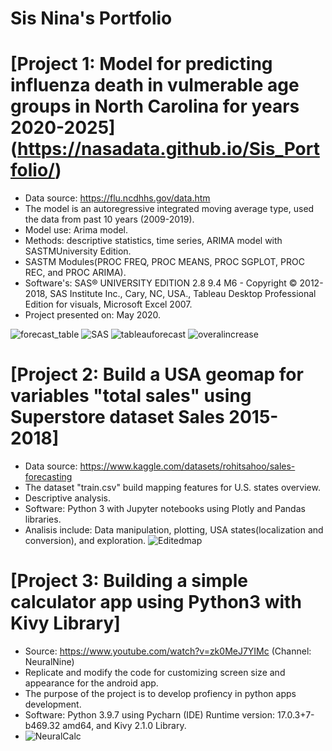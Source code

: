 # Sis Nina's Portfolio


# [Project 1: Model for predicting influenza death in vulmerable age groups in North Carolina for years 2020-2025] (https://nasadata.github.io/Sis_Portfolio/)

* Data source: https://flu.ncdhhs.gov/data.htm
* The model is an autoregressive integrated moving average type, used the data from past 10 years (2009-2019).
* Model use: Arima model.
* Methods: descriptive statistics, time series, ARIMA model with SASTMUniversity Edition. 
* SASTM Modules(PROC FREQ, PROC  MEANS, PROC SGPLOT, PROC REC, and PROC ARIMA).
* Software's: SAS® UNIVERSITY EDITION 2.8 9.4 M6 - Copyright © 2012-2018, SAS Institute Inc., Cary, NC, USA., Tableau Desktop Professional Edition for             visuals, Microsoft Excel 2007.
* Project presented on: May 2020.

![forecast_table](https://user-images.githubusercontent.com/46803169/177681551-cfa5594d-75e7-4d86-8ac4-5196bd8a4ae7.png)
![SAS](https://user-images.githubusercontent.com/46803169/177790116-cf84a3b3-048e-4f28-81e6-74eeda339ac9.png)
![tableauforecast](https://user-images.githubusercontent.com/46803169/177682461-c9cf5ea8-0ec4-498e-87ff-88afd28e5e00.png)
![overalincrease](https://user-images.githubusercontent.com/46803169/177682632-4cfc097b-173e-4b82-849e-9d5689b6c882.png)

# [Project 2: Build a USA geomap for variables "total sales" using Superstore dataset Sales 2015-2018]

* Data source: https://www.kaggle.com/datasets/rohitsahoo/sales-forecasting 
* The dataset "train.csv" build mapping features for U.S. states overview. 
* Descriptive analysis.
* Software: Python 3 with Jupyter notebooks using Plotly and Pandas libraries.
* Analisis include: Data manipulation, plotting, USA states(localization and conversion), and exploration. 
![Editedmap](https://user-images.githubusercontent.com/46803169/183792393-42b8f4c9-964d-4b23-94a7-a3d56a98babd.png)

# [Project 3: Building a simple calculator app using Python3 with Kivy Library]

* Source: https://www.youtube.com/watch?v=zk0MeJ7YIMc (Channel: NeuralNine)
* Replicate and modify the code for customizing screen size and appearance for the android app.
* The purpose of the project is to develop profiency in python apps development.
* Software: Python 3.9.7 using Pycharn (IDE) Runtime version: 17.0.3+7-b469.32 amd64, and Kivy 2.1.0 Library.
* ![NeuralCalc](https://user-images.githubusercontent.com/46803169/184059121-afa20449-1f44-4c71-a21f-50c32a795a04.png)
